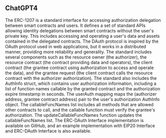 ## ChatGPT4

The ERC-1207 is a standard interface for accessing authorization delegation between smart contracts and users. It defines a set of standard APIs allowing identity delegations between smart contracts without the user's private key. This includes accessing and operating a user's data and assets contained in the delegated contracts. The DAuth protocol is inspired by the OAuth protocol used in web applications, but it works in a distributed manner, providing more reliability and generality. The standard includes several components such as the resource owner (the authorizer), the resource contract (the contract providing data and operators), the client contract (the grantee contract using authorization to access and operate the data), and the grantee request (the client contract calls the resource contract with the authorizer authorization). The standard also includes the AuthInfo struct, which contains user authorization information, including a list of function names callable by the granted contract and the authorization expire timestamp in seconds. The userAuth mapping maps the (authorizer address, grantee contract address) pair to the user's authorization AuthInfo object. The callableFuncNames list includes all methods that are allowed other contracts to call, and the callable function must verify the grantee's authorization. The updateCallableFuncNames function updates the callableFuncNames list. The ERC-DAuth Interface implementation is available on GitHub, and an example implementation with EIP20 Interface and ERC-DAuth Interface is also available.
